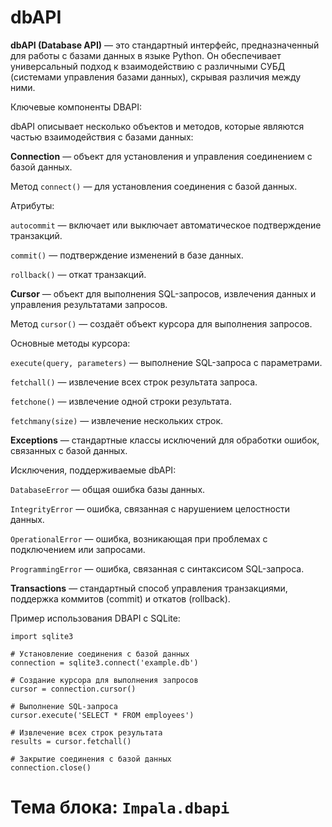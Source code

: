 # **dbAPI**

**dbAPI (Database API)** — это стандартный интерфейс, предназначенный для работы с базами данных в языке Python. 
Он обеспечивает универсальный подход к взаимодействию с различными СУБД (системами управления базами данных), скрывая различия между ними.

Ключевые компоненты DBAPI:

dbAPI описывает несколько объектов и методов, которые являются частью взаимодействия с базами данных:

**Connection** — объект для установления и управления соединением с базой данных.

Метод `connect()` — для установления соединения с базой данных.

Атрибуты:

`autocommit` — включает или выключает автоматическое подтверждение транзакций.

`commit()` — подтверждение изменений в базе данных.

`rollback()` — откат транзакций.

**Cursor** — объект для выполнения SQL-запросов, извлечения данных и управления результатами запросов.

Метод `cursor()` — создаёт объект курсора для выполнения запросов.

Основные методы курсора:

`execute(query, parameters)` — выполнение SQL-запроса с параметрами.

`fetchall()` — извлечение всех строк результата запроса.

`fetchone()` — извлечение одной строки результата.

`fetchmany(size)` — извлечение нескольких строк.

**Exceptions** — стандартные классы исключений для обработки ошибок, связанных с базой данных.

Исключения, поддерживаемые dbAPI:

`DatabaseError` — общая ошибка базы данных.

`IntegrityError` — ошибка, связанная с нарушением целостности данных.

`OperationalError` — ошибка, возникающая при проблемах с подключением или запросами.

`ProgrammingError` — ошибка, связанная с синтаксисом SQL-запроса.

**Transactions** — стандартный способ управления транзакциями, поддержка коммитов (commit) и откатов (rollback).

Пример использования DBAPI с SQLite:

```
import sqlite3

# Установление соединения с базой данных
connection = sqlite3.connect('example.db')

# Создание курсора для выполнения запросов
cursor = connection.cursor()

# Выполнение SQL-запроса
cursor.execute('SELECT * FROM employees')

# Извлечение всех строк результата
results = cursor.fetchall()

# Закрытие соединения с базой данных
connection.close()
```

# Тема блока: `Impala.dbapi`

